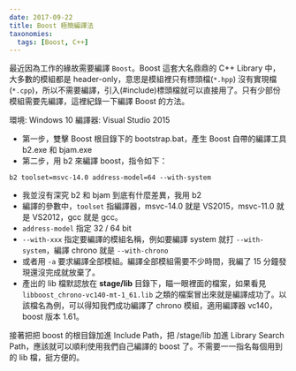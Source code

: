 ```yaml
---
date: 2017-09-22
title: Boost 極簡編譯法
taxonomies:
  tags: [Boost, C++]
---
```


最近因為工作的緣故需要編譯 `Boost`。Boost 這套大名鼎鼎的 C++ Library 中，大多數的模組都是 header-only，意思是模組裡只有標頭檔(`*.hpp`) 沒有實現檔(`*.cpp`)，所以不需要編譯，引入(#include)標頭檔就可以直接用了。只有少部份模組需要先編譯，這裡紀錄一下編譯 Boost 的方法。

環境: Windows 10 編譯器: Visual Studio 2015


* 第一步，雙擊 Boost 根目錄下的 bootstrap.bat，產生 Boost 自帶的編譯工具 b2.exe 和 bjam.exe
* 第二步，用 b2 來編譯 boost，指令如下：

```
b2 toolset=msvc-14.0 address-model=64 --with-system
```

* 我並沒有深究 b2 和 bjam 到底有什麼差異，我用 b2
* 編譯的參數中，`toolset` 指編譯器，msvc-14.0 就是 VS2015，msvc-11.0 就是 VS2012，gcc 就是 gcc。
* `address-model` 指定 32 / 64 bit
* `--with-xxx` 指定要編譯的模組名稱，例如要編譯 system 就打 `--with-system`，編譯 chrono 就是 `--with-chrono`
* 或者用 `-a` 要求編譯全部模組。編譯全部模組需要不少時間，我編了 15 分鐘發現還沒完成就放棄了。
* 產出的 lib 檔默認放在 **stage/lib** 目錄下，瞄一眼裡面的檔案，如果看見 `libboost_chrono-vc140-mt-1_61.lib` 之類的檔案冒出來就是編譯成功了。以該檔名為例，可以得知我們成功編譯了 chrono 模組，適用編譯器 vc140，boost 版本 1.61。

接著把把 boost 的根目錄加進 Include Path，把 /stage/lib 加進 Library Search Path，應該就可以順利使用我們自己編譯的 boost 了。不需要一一指名每個用到的 lib 檔，挺方便的。
